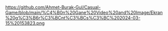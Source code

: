 https://github.com/Ahmet-Burak-Gul/Casual-Game/blob/main/%C4%B0n%20Gane%20Video%20and%20Image/Ekran%20g%C3%B6r%C3%BCnt%C3%BCs%C3%BC%202024-03-15%20153823.png
